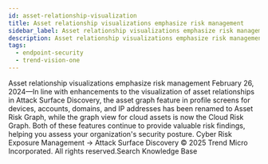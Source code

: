 ```yaml
---
id: asset-relationship-visualization
title: Asset relationship visualizations emphasize risk management
sidebar_label: Asset relationship visualizations emphasize risk management
description: Asset relationship visualizations emphasize risk management
tags:
  - endpoint-security
  - trend-vision-one
---
```


 Asset relationship visualizations emphasize risk management February 26, 2024—In line with enhancements to the visualization of asset relationships in Attack Surface Discovery, the asset graph feature in profile screens for devices, accounts, domains, and IP addresses has been renamed to Asset Risk Graph, while the graph view for cloud assets is now the Cloud Risk Graph. Both of these features continue to provide valuable risk findings, helping you assess your organization's security posture. Cyber Risk Exposure Management → Attack Surface Discovery © 2025 Trend Micro Incorporated. All rights reserved.Search Knowledge Base